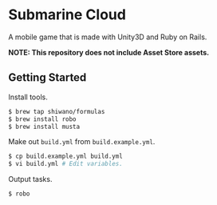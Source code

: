 # Submarine Cloud

A mobile game that is made with Unity3D and Ruby on Rails.

**NOTE: This repository does not include Asset Store assets.**

## Getting Started

Install tools.

```bash
$ brew tap shiwano/formulas
$ brew install robo
$ brew install musta
```

Make out `build.yml` from `build.example.yml`.

```bash
$ cp build.example.yml build.yml
$ vi build.yml # Edit variables.
```

Output tasks.

```bash
$ robo
```
